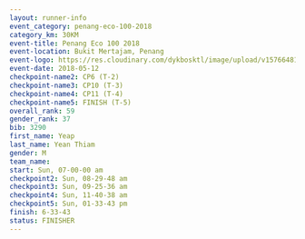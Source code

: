 ```yaml
--- 
layout: runner-info 
event_category: penang-eco-100-2018 
category_km: 30KM 
event-title: Penang Eco 100 2018 
event-location: Bukit Mertajam, Penang 
event-logo: https://res.cloudinary.com/dykbosktl/image/upload/v1576648106/Logo/Logo_lovxhg.jpg 
event-date: 2018-05-12 
checkpoint-name2: CP6 (T-2) 
checkpoint-name3: CP10 (T-3) 
checkpoint-name4: CP11 (T-4) 
checkpoint-name5: FINISH (T-5) 
overall_rank: 59
gender_rank: 37
bib: 3290
first_name: Yeap
last_name: Yean Thiam
gender: M
team_name: 
start: Sun, 07-00-00 am
checkpoint2: Sun, 08-29-48 am
checkpoint3: Sun, 09-25-36 am
checkpoint4: Sun, 11-40-38 am
checkpoint5: Sun, 01-33-43 pm
finish: 6-33-43
status: FINISHER
--- 
```

